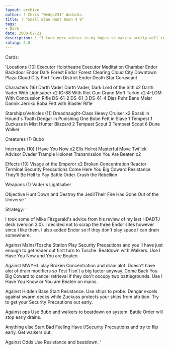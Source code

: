```yaml
---
layout: archive
author: ! Chris "Wedge231" Wodicka
title: ! "Small Blue Hunt Down 4 0"
tags:
- Dark
date: 2000-02-21
description: ! "I took more advice in my hopes to make a pretty well rounded HDADTJ w/o dueling."
rating: 4.0
---
```

Cards: 

'Locations (10)
Executor Holotheatre
Executor Meditation Chamber
Endor Backdoor
Endor Dark Forest
Endor Forest Clearing
Cloud City Downtown Plaza
Cloud City Port Town District
Endor
Death Star
Coruscant

Characters (16)
Darth Vader
Darth Vader, Dark Lord of the Sith x2
Darth Vader With Lightsaber x2
IG-88 With Riot Gun
Grand Moff Tarkin x2
4-LOM With Concussion Rifle
DS-61-2
DS-61-3
DS-61-4
Djas Puhr
Bane Malar
Dannik Jerriko
Boba Fett with Blaster Rifle

Starships/Vehicles (11)
Dreadnaught-Class Heavy Cruiser x2
Bossk in Hound's Tooth
Dengar in Punishing One
Bobe Fett in Slave 1
Tempest 1
Zuckuss in Mist Hunter
Blizzard 2
Tempest Scout 3
Tempest Scout 6
Dune Walker

Creatures (1)
Bubo

Interrupts (10)
I Have You Now x2
Elis Helrot
Masterful Move
Twi'lek Advisor
Evader
Trample
Holonet Transmission
You Are Beaten x2

Effects (10)
Visage of the Emperor x2
Broken Concentration
Reactor Terminal
Security Precautions
Come Here You Big Coward
Resistance
They'll Be Hell to Pay
Battle Order
Crush the Rebellion

Weapons (1)
Vader's Lightsaber

Objective
Hunt Down and Destroy the Jedi/Their Fire Has Gone Out of the Universe	'

Strategy: '

I took some of Mike Fitzgerald's advice from his review of my last HDADTJ deck (version 3.0). I decided not to scrap the three Endor sites however since I like them. I also added Endor so if they don't play space I can drain somewhere.

Against Mains/Tosche Station Play Security Precautions and you'll have just enough to get Vader out first turn to Tosche. Beatdown with Walkers. Use I Have You Now and You are Beaten.

Against MWYHL play Broken Concentration and drain alot. Doesn't have alot of drain modifiers so Test 1 isn't a big factor anyway. Come Back You Big Coward to cancel retrieval if they don't occupy two battlegrounds. Use I Have You Know or You are Beaten on mains.

Against Hidden Base Start Resistance. Use ships to probe. Dengar excels against swarm decks while Zuckuss protects your ships from attrition. Try to get your Security Precautions out early.

Against ops Use Bubo and walkers to beatdown on system. Battle Order will stop early drains.

Anything else Start Bad Feeling Have I/Security Precautions and try to flip early. Get walkers out.

Against Odds Use Resistance and beatdown.  '